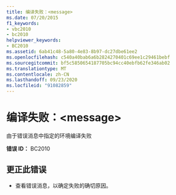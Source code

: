 ```yaml
---
title: 编译失败：<message>
ms.date: 07/20/2015
f1_keywords:
- vbc2010
- bc2010
helpviewer_keywords:
- BC2010
ms.assetid: 6ab41c48-5a80-4e83-8b97-dc27dbe61ee2
ms.openlocfilehash: c540a40bab6a6b2824270401c69ee1c29461bebf
ms.sourcegitcommit: bf5c5850654187705bc94cc40ebfb62fe346ab02
ms.translationtype: MT
ms.contentlocale: zh-CN
ms.lasthandoff: 09/23/2020
ms.locfileid: "91082859"
---
```

# <a name="compilation-failed-message"></a>编译失败：\<message>

由于错误消息中指定的环境编译失败  
  
 **错误 ID：** BC2010  
  
## <a name="to-correct-this-error"></a>更正此错误  
  
- 查看错误消息，以确定失败的确切原因。  
